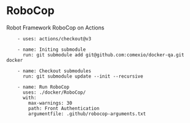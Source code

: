 # RoboCop
Robot Framework RoboCop on Actions

        - uses: actions/checkout@v3

        - name: Initing submodule
          run: git submodule add git@github.com:comexio/docker-qa.git docker

        - name: Checkout submodules
          run: git submodule update --init --recursive

        - name: Run RoboCop
          uses: ./docker/RoboCop/
          with:
            max-warnings: 30
            path: Front Authentication
            argumentfile: .github/robocop-arguments.txt
